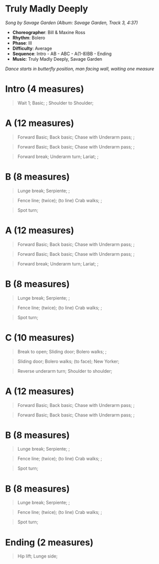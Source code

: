 # Truly Madly Deeply
*Song by Savage Garden (Album: Savage Garden, Track 3, 4:37)*

* **Choreographer**: Bill & Maxine Ross
* **Rhythm**: Bolero
* **Phase**: III
* **Difficulty**: Average
* **Sequence**: Intro - AB - ABC - A(1-8)BB - Ending
* **Music**: Truly Madly Deeply, Savage Garden

*Dance starts in butterfly position, man facing wall, waiting one measure*


# Intro (4 measures)

> Wait 1; Basic; ; Shoulder to Shoulder;

# A (12 measures)

> Forward Basic; Back basic; Chase with Underarm pass; ;

> Forward Basic; Back basic; Chase with Underarm pass;  ;

> Forward break; Underarm turn; Lariat; ;

# B (8 measures)

> Lunge break; Serpiente; ;

> Fence line; (twice); (to line) Crab walks; ;

> Spot turn;

# A (12 measures)

> Forward Basic; Back basic; Chase with Underarm pass; ;

> Forward Basic; Back basic; Chase with Underarm pass;  ;

> Forward break; Underarm turn; Lariat; ;

# B (8 measures)

> Lunge break; Serpiente; ;

> Fence line; (twice); (to line) Crab walks; ;

> Spot turn;

# C (10 measures)

> Break to open; Sliding door; Bolero walks; ;

> Sliding door; Bolero walks; (to face); New Yorker;

> Reverse underarm turn; Shoulder to shoulder;

# A (12 measures)

> Forward Basic; Back basic; Chase with Underarm pass; ;

> Forward Basic; Back basic; Chase with Underarm pass;  ;

# B (8 measures)

> Lunge break; Serpiente; ;

> Fence line; (twice); (to line) Crab walks; ;

> Spot turn;

# B (8 measures)

> Lunge break; Serpiente; ;

> Fence line; (twice); (to line) Crab walks; ;

> Spot turn;

# Ending (2 measures)

> Hip lift; Lunge side;
